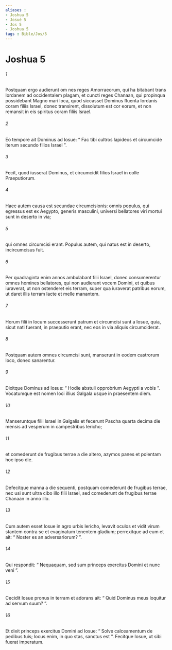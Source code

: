 ```yaml
---
aliases : 
- Joshua 5
- Josué 5
- Jos 5
- Joshua 5
tags : Bible/Jos/5
---
```


# Joshua 5

###### 1
Postquam ergo audierunt om nes reges Amorraeorum, qui ha bitabant trans Iordanem ad occidentalem plagam, et cuncti reges Chanaan, qui propinqua possidebant Magno mari loca, quod siccasset Dominus fluenta Iordanis coram filiis Israel, donec transirent, dissolutum est cor eorum, et non remansit in eis spiritus coram filiis Israel.
###### 2
Eo tempore ait Dominus ad Iosue: “ Fac tibi cultros lapideos et circumcide iterum secundo filios Israel ”. 
###### 3
Fecit, quod iusserat Dominus, et circumcidit filios Israel in colle Praeputiorum.
###### 4
Haec autem causa est secundae circumcisionis: omnis populus, qui egressus est ex Aegypto, generis masculini, universi bellatores viri mortui sunt in deserto in via; 
###### 5
qui omnes circumcisi erant. Populus autem, qui natus est in deserto, incircumcisus fuit. 
###### 6
Per quadraginta enim annos ambulabant filii Israel, donec consumerentur omnes homines bellatores, qui non audierant vocem Domini, et quibus iuraverat, ut non ostenderet eis terram, super qua iuraverat patribus eorum, ut daret illis terram lacte et melle manantem. 
###### 7
Horum filii in locum successerunt patrum et circumcisi sunt a Iosue, quia, sicut nati fuerant, in praeputio erant, nec eos in via aliquis circumciderat. 
###### 8
Postquam autem omnes circumcisi sunt, manserunt in eodem castrorum loco, donec sanarentur. 
###### 9
Dixitque Dominus ad Iosue: “ Hodie abstuli opprobrium Aegypti a vobis ”. Vocatumque est nomen loci illius Galgala usque in praesentem diem.
###### 10
Manseruntque filii Israel in Galgalis et fecerunt Pascha quarta decima die mensis ad vesperum in campestribus Iericho; 
###### 11
et comederunt de frugibus terrae a die altero, azymos panes et polentam hoc ipso die. 
###### 12
Defecitque manna a die sequenti, postquam comederunt de frugibus terrae, nec usi sunt ultra cibo illo filii Israel, sed comederunt de frugibus terrae Chanaan in anno illo.
###### 13
Cum autem esset Iosue in agro urbis Iericho, levavit oculos et vidit virum stantem contra se et evaginatum tenentem gladium; perrexitque ad eum et ait: “ Noster es an adversariorum? ”. 
###### 14
Qui respondit: “ Nequaquam, sed sum princeps exercitus Domini et nunc veni ”. 
###### 15
Cecidit Iosue pronus in terram et adorans ait: “ Quid Dominus meus loquitur ad servum suum? ”. 
###### 16
Et dixit princeps exercitus Domini ad Iosue: “ Solve calceamentum de pedibus tuis; locus enim, in quo stas, sanctus est ”. Fecitque Iosue, ut sibi fuerat imperatum.
